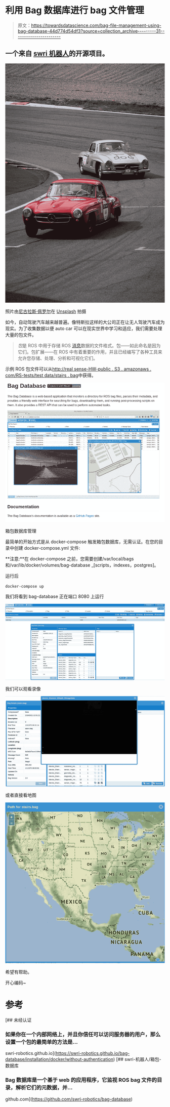 # 利用 Bag 数据库进行 bag 文件管理

> 原文：<https://towardsdatascience.com/bag-file-management-using-bag-database-44d774d54df3?source=collection_archive---------31----------------------->

## 一个来自 [swri 机器人](https://github.com/swri-robotics/bag-database)的开源项目。

![](img/16e39f2cb5cd6161f706814c43f640ea.png)

照片由[尼古拉斯·佩罗尔](https://unsplash.com/@mrfargey?utm_source=unsplash&utm_medium=referral&utm_content=creditCopyText)在 [Unsplash](https://unsplash.com/s/photos/auto-car?utm_source=unsplash&utm_medium=referral&utm_content=creditCopyText) 拍摄

如今，自动驾驶汽车越来越普遍。像特斯拉这样的大公司正在让无人驾驶汽车成为现实。为了收集数据以便 auto car 可以在现实世界中学习和适应，我们需要处理大量的包文件。

> *包*是 ROS 中用于存储 ROS [消息](http://wiki.ros.org/Messages)数据的文件格式。包——如此命名是因为它们。包扩展——在 ROS 中有着重要的作用，并且已经编写了各种工具来允许您存储、处理、分析和可视化它们。

示例 ROS 包文件可以从[http://real sense-HW-public . S3 . amazonaws . com/RS-tests/test data/stairs . bag](http://realsense-hw-public.s3.amazonaws.com/rs-tests/TestData/stairs.bag)中获得。

![](img/c4e85a00bbcc36373794ebdf5da3ff97.png)

箱包数据库管理

最简单的开始方式是从 docker-compose 触发箱包数据库，无需认证。在您的目录中创建 docker-compose.yml 文件:

**注意:**在 docker-compose 之前，您需要创建/var/local/bags 和/var/lib/docker/volumes/bag-database _[scripts，indexes，postgres]。

运行后

`docker-compose up`

我们将看到 bag-database 正在端口 8080 上运行

![](img/d4a2f06adf729b983678c43a8701468e.png)

我们可以观看录像

![](img/8e2134ab841afdf600b91afd39c76110.png)

或者直接看地图

![](img/fd6059ba3e886e9a48f62b2467e2e529.png)

希望有帮助。

开心编码~

# 参考

 [## 未经认证

### 如果你在一个内部网络上，并且你信任可以访问服务器的用户，那么设置一个包的最简单的方法是…

swri-robotics.github.io](https://swri-robotics.github.io/bag-database/installation/docker/without-authentication) [](https://github.com/swri-robotics/bag-database) [## swri-机器人/箱包-数据库

### Bag 数据库是一个基于 web 的应用程序，它监视 ROS bag 文件的目录，解析它们的元数据，并…

github.com](https://github.com/swri-robotics/bag-database)